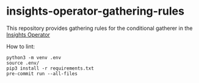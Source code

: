 # insights-operator-gathering-rules

This repository provides gathering rules for the conditional gatherer 
in the [Insights Operator](https://github.com/openshift/insights-operator)

How to lint:

```shell script
python3 -m venv .env
source .env/
pip3 install -r requirements.txt
pre-commit run --all-files
```
